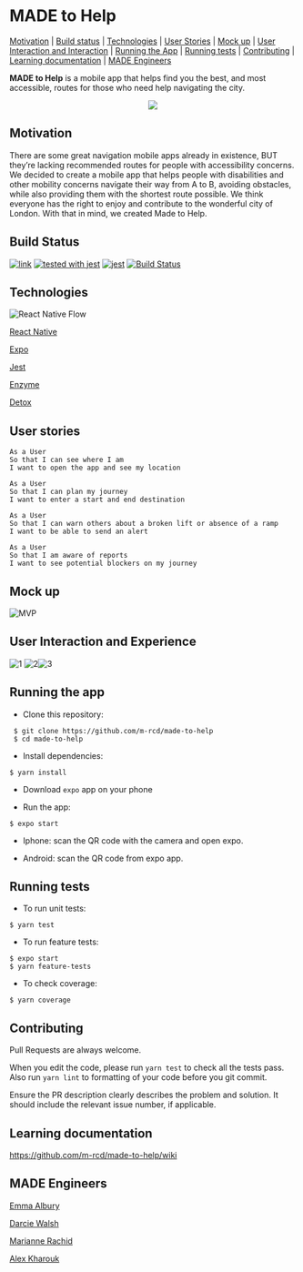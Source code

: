 # MADE to Help

[Motivation](#motivation) | [Build status](#build-status) | [Technologies](#technologies) | [User Stories](#user-stories) | [Mock up](#mock-up) | [User Interaction and Interaction](#experience) | [Running the App](#running-the-app) | [Running tests](#running-tests)  | [Contributing](#contributing) | [Learning documentation](#documentation) | [MADE Engineers](#engineers)


**MADE to Help** is a mobile app that helps find you the best, and most accessible, routes for those who need  help navigating the city.

<p align="center">
<img src="./assets/images/MADEtoHelp!.JPG">
</p>

##  <a name="motivation">**Motivation**</a>

There are some great navigation mobile apps already in existence, BUT they’re lacking recommended routes for people with accessibility concerns. We decided to create a mobile app that helps people with disabilities and other mobility concerns navigate their way from A to B, avoiding obstacles, while also providing them with the shortest route possible. We think everyone has the right to enjoy and contribute to the wonderful city of London. With that in mind, we created Made to Help.

## Build Status

[![link](https://img.shields.io/badge/trello-board-green.svg)](https://trello.com/b/2cdiYIh2/made-to-help)
[![tested with jest](https://img.shields.io/badge/tested_with-jest-99424f.svg)](https://github.com/facebook/jest) [![jest](https://jestjs.io/img/jest-badge.svg)](https://github.com/facebook/jest)
[![Build Status](https://travis-ci.org/m-rcd/made-to-help.svg?branch=master)](https://travis-ci.org/m-rcd/made-to-help)


##  <a name="technologies">**Technologies**</a>
![React Native Flow](assets/mockups/react-native-code.png)


[React Native](https://facebook.github.io/react-native/)

[Expo](https://expo.io/)

[Jest](https://github.com/facebook/jest)

[Enzyme](https://github.com/airbnb/enzyme)

[Detox](https://github.com/wix/Detox)


##  <a name="user-stories">**User stories**</a>

```
As a User
So that I can see where I am
I want to open the app and see my location
```
```
As a User
So that I can plan my journey
I want to enter a start and end destination
```
```
As a User
So that I can warn others about a broken lift or absence of a ramp
I want to be able to send an alert
```
```
As a User
So that I am aware of reports
I want to see potential blockers on my journey
```

## <a name="mock-up">**Mock up**</a>

![MVP](./assets/images/MVP.png)

## <a name="experience">**User Interaction and Experience**</a>

![1](./assets/images/1.png)
![2](./assets/images/2p.png)![3](./assets/images/3p.png)

##  <a name="running-the-app">**Running the app**</a>


- Clone this repository:

```
 $ git clone https://github.com/m-rcd/made-to-help
 $ cd made-to-help
 ```

- Install dependencies:

```
$ yarn install
```

- Download `expo` app on your phone

- Run the app:

```
$ expo start
```
- Iphone: scan the QR code with the camera and open expo.

- Android: scan the QR code from expo app.

##  <a name="running-tests">**Running tests**</a>

- To run unit tests:

```
$ yarn test
```

- To run feature tests:

```
$ expo start
$ yarn feature-tests
```

- To check coverage:

```
$ yarn coverage
```

##  <a name="contributing">**Contributing**</a>

Pull Requests are always welcome.

When you edit the code, please run `yarn test` to check all the tests pass. Also run `yarn lint` to formatting of your code before you git commit.

Ensure the PR description clearly describes the problem and solution. It should include the relevant issue number, if applicable.


## <a name="documentation">**Learning documentation**</a>


https://github.com/m-rcd/made-to-help/wiki



## <a name="engineers">**MADE Engineers**</a>

[Emma Albury][1]

[Darcie Walsh][2]

[Marianne Rachid][3]

[Alex Kharouk][4]

[1]: https://github.com/emmaalbury
[2]: https://github.com/darciew
[3]: https://github.com/m-rcd
[4]: https://github.com/kharouk
